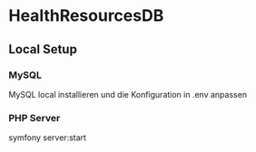 # HealthResourcesDB

## Local Setup

### MySQL 
MySQL local installieren und die Konfiguration in .env anpassen

### PHP Server
symfony server:start
